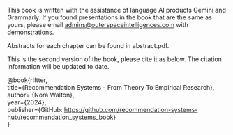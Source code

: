 This book is written with the assistance of language AI products Gemini and Grammarly. If you found presentations in the book that are the same as yours, please email admins@outerspaceintelligences.com with demonstrations.

<!--Part of the work was supported by the Outerspace Intelligence Research recommendation team and Google Research recommendation team. -->

<!--![image](./references/readme_icon.webp)-->

Abstracts for each chapter can be found in abstract.pdf.

This is the second version of the book, please cite it as below. The citation information will be updated to date.

@book{rlftter, \
  title={Recommendation Systems - From Theory To Empirical Research}, \
  author= {Nora Walton}, \
  year={2024}, \
  publisher={GitHub: https://github.com/recommendation-systems-hub/recommendation_systems_book} \
}


